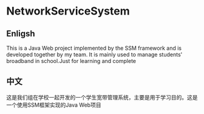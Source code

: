 # NetworkServiceSystem
## Enligsh
This is a Java Web project implemented by the SSM framework and is developed together by my team. 
It is mainly used to manage students' broadband in school.Just for learning and complete
## 中文
这是我们组在学校一起开发的一个学生宽带管理系统，主要是用于学习目的。这是一个使用SSM框架实现的Java Web项目

